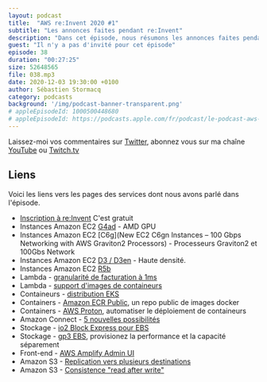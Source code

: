 ```yaml
---
layout: podcast
title:  "AWS re:Invent 2020 #1"
subtitle: "Les annonces faites pendant re:Invent"
description: "Dans cet épisode, nous résumons les annonces faites pendant la première kynote, présentée par Andy Jassy, le mardi 1/12 5pm CET. Cette année, re:Invent est en ligne et gratuit. Inscrivez-vous sur https://reinvent.awsevents.com/"
guest: "Il n'y a pas d'invité pour cet épisode"
episode: 38
duration: "00:27:25"
size: 52648565 
file: 038.mp3  
date: 2020-12-03 19:30:00 +0100
author: Sébastien Stormacq
category: podcasts
background: '/img/podcast-banner-transparent.png'
# appleEpisodeId: 1000500448680
# appleEpisodeId: https://podcasts.apple.com/fr/podcast/le-podcast-aws-en-français/id1452118442
---
```


Laissez-moi vos commentaires sur [Twitter](https://twitter.com/sebsto), abonnez vous sur ma chaîne [YouTube](https://www.youtube.com/sebsto) ou [Twitch.tv](https://www.twitch.tv/sebAWS)

## Liens

Voici les liens vers les pages des services dont nous avons parlé dans l'épisode.

- [Inscription à re:Invent](https://reinvent.awsevents.com/) C'est gratuit
- Instances Amazon EC2 [G4ad](https://aws.amazon.com/blogs/aws/new-amazon-ec2-g4ad-instances-featuring-amd-gpus-for-graphics-workloads/) - AMD GPU
- Instances Amazon EC2 [C6g](New EC2 C6gn Instances – 100 Gbps Networking with AWS Graviton2 Processors) - Processeurs Graviton2 et 100Gbs Network
- Instances Amazon EC2 [D3 / D3en](https://aws.amazon.com/blogs/aws/ec2-update-d3-d3en-dense-storage-instances/) - Haute densité.
- Instances Amazon EC2 [R5b](https://aws.amazon.com/blogs/aws/new-amazon-ec2-r5b-instances-providing-3x-higher-ebs-performance/) 
- Lambda - [granularité de facturation à 1ms](https://aws.amazon.com/blogs/aws/new-for-aws-lambda-1ms-billing-granularity-adds-cost-savings/)
- Lambda - [support d'images de containeurs](https://aws.amazon.com/blogs/aws/new-for-aws-lambda-container-image-support)
- Containeurs - [distribution EKS](https://aws.amazon.com/blogs/aws/amazon-eks-distro-the-kubernetes-distribution-used-by-amazon-eks/)
- Containers - [Amazon ECR Public](https://aws.amazon.com/blogs/aws/amazon-ecr-public-a-new-public-container-registry), un repo public de images docker
- Containers - [AWS Proton](https://aws.amazon.com/blogs/aws/preview-aws-proton-automated-management-for-container-and-serverless-deployments), automatiser le déploiement de containeurs
- Amazon Connect - [5 nouvelles possibilités](https://aws.amazon.com/blogs/aws/amazon-connect-smarter-and-more-integrated)
- Stockage - [io2 Block Express pour EBS](https://aws.amazon.com/blogs/aws/now-in-preview-larger-faster-io2-ebs-volumes-with-higher-throughput/)
- Stockage - [gp3 EBS](https://aws.amazon.com/blogs/aws/new-amazon-ebs-gp3-volume-lets-you-provision-performance-separate-from-capacity-and-offers-20-lower-price/), provisionez la performance et la capacité séparement
- Front-end - [AWS Amplify Admin UI](https://aws.amazon.com/blogs/aws/aws-amplify-admin-ui-helps-you-develop-app-backends-no-cloud-experience-required/)
- Amazon S3 - [Replication vers plusieurs destinations](https://aws.amazon.com/blogs/aws/new-amazon-s3-replication-adds-support-for-multiple-destination-buckets/)
- Amazon S3 - [Consistence "read after write"](https://aws.amazon.com/blogs/aws/amazon-s3-update-strong-read-after-write-consistency/)
